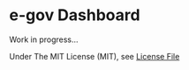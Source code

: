 e-gov Dashboard
=======================

Work in progress...


Under The MIT License (MIT), see [License File](https://github.com/gcba/egov-dashboard/blob/master/LICENSE)
